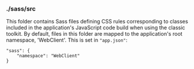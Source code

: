 ### ./sass/src

This folder contains Sass files defining CSS rules corresponding to classes
included in the application's JavaScript code build when using the classic toolkit.
By default, files in this folder are mapped to the application's root namespace, 'WebClient'.
This is set in `"app.json"`:

    "sass": {
        "namespace": "WebClient"
    }